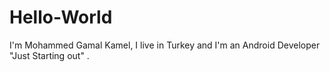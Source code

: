 # Hello-World

I'm Mohammed Gamal Kamel, I live in Turkey and I'm an Android Developer "Just Starting out" .
